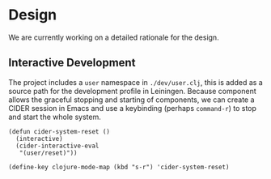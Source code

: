 # Design

We are currently working on a detailed rationale for the design.

## Interactive Development

The project includes a `user` namespace in `./dev/user.clj`, this is
added as a source path for the development profile in Leiningen. Because
component allows the graceful stopping and starting of components, we
can create a CIDER session in Emacs and use a keybinding (perhaps
`command-r`) to stop and start the whole system.

```elisp
(defun cider-system-reset ()
  (interactive)
  (cider-interactive-eval
   "(user/reset)"))

(define-key clojure-mode-map (kbd "s-r") 'cider-system-reset)
```
